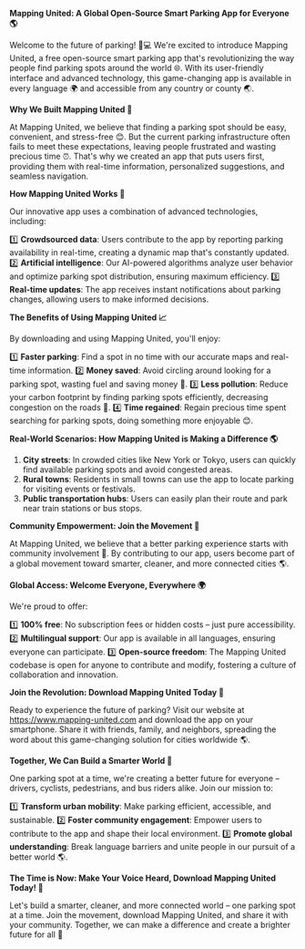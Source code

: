 **Mapping United: A Global Open-Source Smart Parking App for Everyone 🌎**

Welcome to the future of parking! 🚗💻 We're excited to introduce Mapping United, a free open-source smart parking app that's revolutionizing the way people find parking spots around the world 🌐. With its user-friendly interface and advanced technology, this game-changing app is available in every language 🌍 and accessible from any country or county 🌏.

**Why We Built Mapping United 🤔**

At Mapping United, we believe that finding a parking spot should be easy, convenient, and stress-free 😊. But the current parking infrastructure often fails to meet these expectations, leaving people frustrated and wasting precious time ⏰. That's why we created an app that puts users first, providing them with real-time information, personalized suggestions, and seamless navigation.

**How Mapping United Works 🤖**

Our innovative app uses a combination of advanced technologies, including:

1️⃣ **Crowdsourced data**: Users contribute to the app by reporting parking availability in real-time, creating a dynamic map that's constantly updated.
2️⃣ **Artificial intelligence**: Our AI-powered algorithms analyze user behavior and optimize parking spot distribution, ensuring maximum efficiency.
3️⃣ **Real-time updates**: The app receives instant notifications about parking changes, allowing users to make informed decisions.

**The Benefits of Using Mapping United 📈**

By downloading and using Mapping United, you'll enjoy:

1️⃣ **Faster parking**: Find a spot in no time with our accurate maps and real-time information.
2️⃣ **Money saved**: Avoid circling around looking for a parking spot, wasting fuel and saving money 💸.
3️⃣ **Less pollution**: Reduce your carbon footprint by finding parking spots efficiently, decreasing congestion on the roads 🌟.
4️⃣ **Time regained**: Regain precious time spent searching for parking spots, doing something more enjoyable 😊.

**Real-World Scenarios: How Mapping United is Making a Difference 🌎**

1. **City streets**: In crowded cities like New York or Tokyo, users can quickly find available parking spots and avoid congested areas.
2. **Rural towns**: Residents in small towns can use the app to locate parking for visiting events or festivals.
3. **Public transportation hubs**: Users can easily plan their route and park near train stations or bus stops.

**Community Empowerment: Join the Movement 🌟**

At Mapping United, we believe that a better parking experience starts with community involvement 🌈. By contributing to our app, users become part of a global movement toward smarter, cleaner, and more connected cities 🌎.

**Global Access: Welcome Everyone, Everywhere 🌍**

We're proud to offer:

1️⃣ **100% free**: No subscription fees or hidden costs – just pure accessibility.
2️⃣ **Multilingual support**: Our app is available in all languages, ensuring everyone can participate.
3️⃣ **Open-source freedom**: The Mapping United codebase is open for anyone to contribute and modify, fostering a culture of collaboration and innovation.

**Join the Revolution: Download Mapping United Today 📲**

Ready to experience the future of parking? Visit our website at https://www.mapping-united.com and download the app on your smartphone. Share it with friends, family, and neighbors, spreading the word about this game-changing solution for cities worldwide 🌎.

**Together, We Can Build a Smarter World 💪**

One parking spot at a time, we're creating a better future for everyone – drivers, cyclists, pedestrians, and bus riders alike. Join our mission to:

1️⃣ **Transform urban mobility**: Make parking efficient, accessible, and sustainable.
2️⃣ **Foster community engagement**: Empower users to contribute to the app and shape their local environment.
3️⃣ **Promote global understanding**: Break language barriers and unite people in our pursuit of a better world 🌎.

**The Time is Now: Make Your Voice Heard, Download Mapping United Today! 📢**

Let's build a smarter, cleaner, and more connected world – one parking spot at a time. Join the movement, download Mapping United, and share it with your community. Together, we can make a difference and create a brighter future for all 🌟
